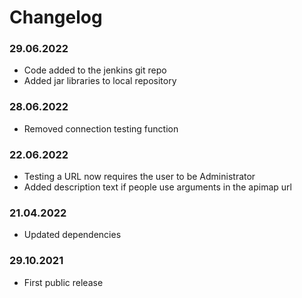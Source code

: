 Changelog
===

### 29.06.2022
- Code added to the jenkins git repo
- Added jar libraries to local repository

### 28.06.2022
- Removed connection testing function

### 22.06.2022
- Testing a URL now requires the user to be Administrator
- Added description text if people use arguments in the apimap url

### 21.04.2022
- Updated dependencies

### 29.10.2021
- First public release
